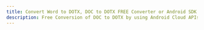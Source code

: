 ---title: Convert Word to DOTX, DOC to DOTX FREE Converter or Android SDKdescription: Free Conversion of DOC to DOTX by using Android Cloud APIs & SDKs. Also Create, Edit & Render Microsoft Word & OpenOffice documents in the Cloud.---